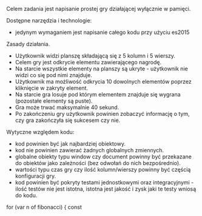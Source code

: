 Celem zadania jest napisanie prostej gry działającej wyłącznie w pamięci.

Dostępne narzędzia i technologie:
- jedynym wymaganiem jest napisanie całego kodu przy użyciu es2015

Zasady działania.

- Użytkownik widzi planszę składającą się z 5 kolumn i 5 wierszy.
- Celem gry jest odkrycie elementu zawierającego nagrodę.
- Na starcie wszystkie elementy na planszy są ukryte - użytkownik nie widzi co się pod nimi znajduje.
- Użytkownik ma możliwość odkrycia 10 dowolnych elementów poprzez kliknięcie w zakryty element.
- Na starcie gra losuje pod którym elementem znajduje się wygrana (pozostałe elementy są puste).
- Gra może trwać maksymalnie 40 sekund.
- Po zakończeniu gry użytkownik powinien zobaczyć informację o tym, czy gra zakończyła się sukcesem czy nie.

Wytyczne względem kodu:

- kod powinien być jak najbardziej obiektowy.
- kod nie powinien zawierać żadnych globalnych zmiennych.
- globalne obiekty typu window czy document powinny być przekazane do obiektów jako zależności (bez odwołań do nich bezpośrednio).
- wartości typu czas gry czy ilość kolumn/wierszy powinny być częścią konfiguracji gry.
- kod powinien być pokryty testami jednostkowymi oraz integracyjnymi - ilość testów nie jest istotna, istotna jest jakość i zysk jaki te testy wniosą do kodu.


for (var n of fibonacci) {
const
